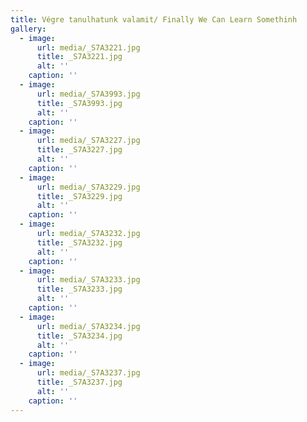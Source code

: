 ```yaml
---
title: Végre tanulhatunk valamit/ Finally We Can Learn Somethinh
gallery:
  - image:
      url: media/_S7A3221.jpg
      title: _S7A3221.jpg
      alt: ''
    caption: ''
  - image:
      url: media/_S7A3993.jpg
      title: _S7A3993.jpg
      alt: ''
    caption: ''
  - image:
      url: media/_S7A3227.jpg
      title: _S7A3227.jpg
      alt: ''
    caption: ''
  - image:
      url: media/_S7A3229.jpg
      title: _S7A3229.jpg
      alt: ''
    caption: ''
  - image:
      url: media/_S7A3232.jpg
      title: _S7A3232.jpg
      alt: ''
    caption: ''
  - image:
      url: media/_S7A3233.jpg
      title: _S7A3233.jpg
      alt: ''
    caption: ''
  - image:
      url: media/_S7A3234.jpg
      title: _S7A3234.jpg
      alt: ''
    caption: ''
  - image:
      url: media/_S7A3237.jpg
      title: _S7A3237.jpg
      alt: ''
    caption: ''
---
```



